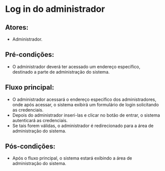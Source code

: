 # Log in do administrador

## Atores:
- Administrador.

## Pré-condições:
- O administrador deverá ter acessado um endereço específico, destinado a parte de administração do sistema.

## Fluxo principal:
- O administrador acessará o endereço específico dos administradores, onde após acessar, o sistema exibirá um formulário de login solicitando as credenciais.
- Depois do administrador inseri-las e clicar no botão de entrar, o sistema autenticará as credenciais.
- Se tais forem válidas, o administrador é redirecionado para a área de administração do sistema.

## Pós-condições:
- Após o fluxo principal, o sistema estará exibindo a área de administração do sistema.






